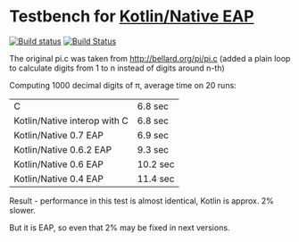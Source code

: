 # Testbench for [Kotlin/Native EAP](https://github.com/JetBrains/kotlin-native)

[![Build status](https://ci.appveyor.com/api/projects/status/github/msink/kotlin-pi?svg=true)](https://ci.appveyor.com/project/msink/kotlin-pi)
[![Build Status](https://travis-ci.org/msink/kotlin-pi.svg?branch=master)](https://travis-ci.org/msink/kotlin-pi)

The original pi.c was taken from http://bellard.org/pi/pi.c
(added a plain loop to calculate digits from 1 to n instead of digits around n-th)

Computing 1000 decimal digits of π, average time on 20 runs:

|                              |                 |
| :--------------------------- | :-------------  |
| C                            | 6.8 sec         |
| Kotlin/Native interop with C | 6.8 sec         |
| Kotlin/Native 0.7 EAP        | 6.9 sec         |
| Kotlin/Native 0.6.2 EAP      | 9.3 sec         |
| Kotlin/Native 0.6 EAP        | 10.2 sec        |
| Kotlin/Native 0.4 EAP        | 11.4 sec        |

Result - performance in this test is almost identical, Kotlin is approx. 2% slower.

But it is EAP, so even that 2% may be fixed in next versions.
